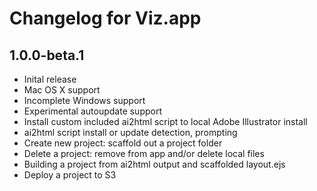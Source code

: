 # Changelog for Viz.app

## 1.0.0-beta.1

* Inital release
* Mac OS X support
* Incomplete Windows support
* Experimental autoupdate support
* Install custom included ai2html script to local Adobe Illustrator install
* ai2html script install or update detection, prompting
* Create new project: scaffold out a project folder
* Delete a project: remove from app and/or delete local files
* Building a project from ai2html output and scaffolded layout.ejs
* Deploy a project to S3
